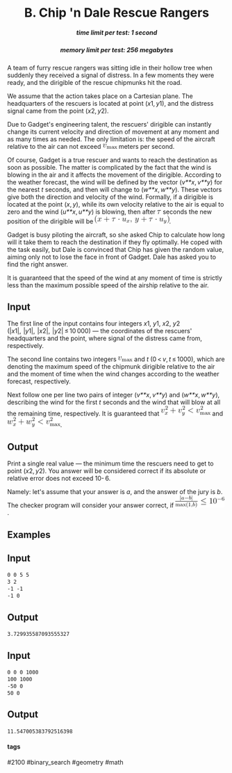 <h1 style='text-align: center;'> B. Chip 'n Dale Rescue Rangers</h1>

<h5 style='text-align: center;'>time limit per test: 1 second</h5>
<h5 style='text-align: center;'>memory limit per test: 256 megabytes</h5>

A team of furry rescue rangers was sitting idle in their hollow tree when suddenly they received a signal of distress. In a few moments they were ready, and the dirigible of the rescue chipmunks hit the road.

We assume that the action takes place on a Cartesian plane. The headquarters of the rescuers is located at point (*x*1, *y*1), and the distress signal came from the point (*x*2, *y*2).

Due to Gadget's engineering talent, the rescuers' dirigible can instantly change its current velocity and direction of movement at any moment and as many times as needed. The only limitation is: the speed of the aircraft relative to the air can not exceed ![](images/05a28aed63c92fafe8f32513b33646154faf8683.png) meters per second.

Of course, Gadget is a true rescuer and wants to reach the destination as soon as possible. The matter is complicated by the fact that the wind is blowing in the air and it affects the movement of the dirigible. According to the weather forecast, the wind will be defined by the vector (*v**x*, *v**y*) for the nearest *t* seconds, and then will change to (*w**x*, *w**y*). These vectors give both the direction and velocity of the wind. Formally, if a dirigible is located at the point (*x*, *y*), while its own velocity relative to the air is equal to zero and the wind (*u**x*, *u**y*) is blowing, then after ![](images/c9148a5f77a39b4083611f2ac760c9479d17582c.png) seconds the new position of the dirigible will be ![](images/f42cccc4419e311f702830ad221b81f335011df6.png).

Gadget is busy piloting the aircraft, so she asked Chip to calculate how long will it take them to reach the destination if they fly optimally. He coped with the task easily, but Dale is convinced that Chip has given the random value, aiming only not to lose the face in front of Gadget. Dale has asked you to find the right answer.

It is guaranteed that the speed of the wind at any moment of time is strictly less than the maximum possible speed of the airship relative to the air.

## Input

The first line of the input contains four integers *x*1, *y*1, *x*2, *y*2 (|*x*1|,  |*y*1|,  |*x*2|,  |*y*2| ≤ 10 000) — the coordinates of the rescuers' headquarters and the point, where signal of the distress came from, respectively. 

The second line contains two integers ![](images/05a28aed63c92fafe8f32513b33646154faf8683.png) and *t* (0 < *v*, *t* ≤ 1000), which are denoting the maximum speed of the chipmunk dirigible relative to the air and the moment of time when the wind changes according to the weather forecast, respectively. 

Next follow one per line two pairs of integer (*v**x*, *v**y*) and (*w**x*, *w**y*), describing the wind for the first *t* seconds and the wind that will blow at all the remaining time, respectively. It is guaranteed that ![](images/4ddbd171d9061576ebb160327d6360a2129809aa.png) and ![](images/e2970f5978fa0d3691dc2f7ae02f0c21a76e2d47.png).

## Output

Print a single real value — the minimum time the rescuers need to get to point (*x*2, *y*2). You answer will be considered correct if its absolute or relative error does not exceed 10- 6. 

Namely: let's assume that your answer is *a*, and the answer of the jury is *b*. The checker program will consider your answer correct, if ![](images/c97ba2000ebfad962bff7ffd8d043594f5ae1086.png).

## Examples

## Input


```
0 0 5 5  
3 2  
-1 -1  
-1 0  

```
## Output


```
3.729935587093555327  

```
## Input


```
0 0 0 1000  
100 1000  
-50 0  
50 0  

```
## Output


```
11.547005383792516398  

```


#### tags 

#2100 #binary_search #geometry #math 